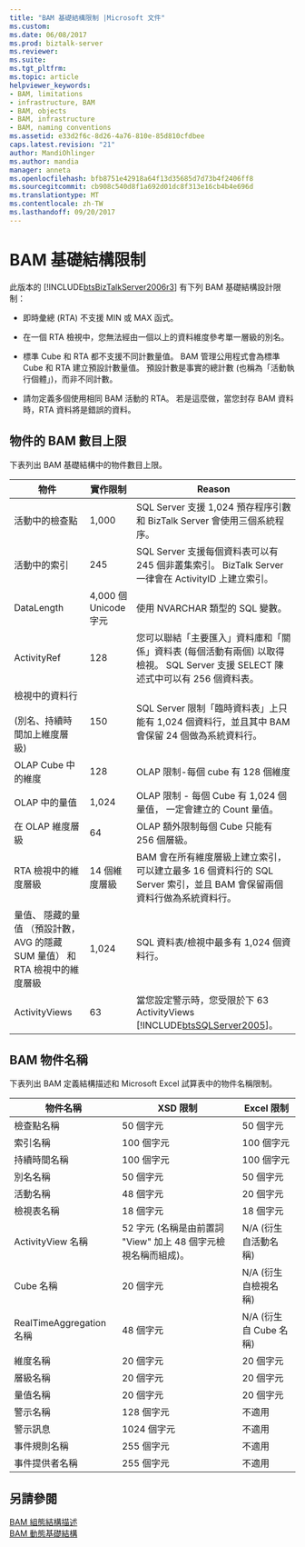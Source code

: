 ```yaml
---
title: "BAM 基礎結構限制 |Microsoft 文件"
ms.custom: 
ms.date: 06/08/2017
ms.prod: biztalk-server
ms.reviewer: 
ms.suite: 
ms.tgt_pltfrm: 
ms.topic: article
helpviewer_keywords:
- BAM, limitations
- infrastructure, BAM
- BAM, objects
- BAM, infrastructure
- BAM, naming conventions
ms.assetid: e33d2f6c-8d26-4a76-810e-85d810cfdbee
caps.latest.revision: "21"
author: MandiOhlinger
ms.author: mandia
manager: anneta
ms.openlocfilehash: bfb8751e42918a64f13d35685d7d73b4f2406ff8
ms.sourcegitcommit: cb908c540d8f1a692d01dc8f313e16cb4b4e696d
ms.translationtype: MT
ms.contentlocale: zh-TW
ms.lasthandoff: 09/20/2017
---
```

# <a name="bam-infrastructure-limitations"></a>BAM 基礎結構限制
此版本的 [!INCLUDE[btsBizTalkServer2006r3](../includes/btsbiztalkserver2006r3-md.md)] 有下列 BAM 基礎結構設計限制：  
  
-   即時彙總 (RTA) 不支援 MIN 或 MAX 函式。  
  
-   在一個 RTA 檢視中，您無法經由一個以上的資料維度參考單一層級的別名。  
  
-   標準 Cube 和 RTA 都不支援不同計數量值。 BAM 管理公用程式會為標準 Cube 和 RTA 建立預設計數量值。 預設計數是事實的總計數 (也稱為「活動執行個體」)，而非不同計數。  
  
-   請勿定義多個使用相同 BAM 活動的 RTA。 若是這麼做，當您封存 BAM 資料時，RTA 資料將是錯誤的資料。  
  
## <a name="bam-maximum-number-of-objects"></a>物件的 BAM 數目上限  
 下表列出 BAM 基礎結構中的物件數目上限。  
  
|物件|實作限制|Reason|  
|------------|--------------------------|------------|  
|活動中的檢查點|1,000|SQL Server 支援 1,024 預存程序引數和 BizTalk Server 會使用三個系統程序。|  
|活動中的索引|245|SQL Server 支援每個資料表可以有 245 個非叢集索引。 BizTalk Server 一律會在 ActivityID 上建立索引。|  
|DataLength|4,000 個 Unicode 字元|使用 NVARCHAR 類型的 SQL 變數。|  
|ActivityRef|128|您可以聯結「主要匯入」資料庫和「關係」資料表 (每個活動有兩個) 以取得檢視。 SQL Server 支援 SELECT 陳述式中可以有 256 個資料表。|  
|檢視中的資料行<br /><br /> (別名、持續時間加上維度層級)|150|SQL Server 限制「臨時資料表」上只能有 1,024 個資料行，並且其中 BAM 會保留 24 個做為系統資料行。|  
|OLAP Cube 中的維度|128|OLAP 限制-每個 cube 有 128 個維度|  
|OLAP 中的量值|1,024|OLAP 限制 - 每個 Cube 有 1,024 個量值， 一定會建立的 Count 量值。|  
|在 OLAP 維度層級|64|OLAP 額外限制每個 Cube 只能有 256 個層級。|  
|RTA 檢視中的維度層級|14 個維度層級|BAM 會在所有維度層級上建立索引，可以建立最多 16 個資料行的 SQL Server 索引，並且 BAM 會保留兩個資料行做為系統資料行。|  
|量值、 隱藏的量值 （預設計數，AVG 的隱藏 SUM 量值） 和 RTA 檢視中的維度層級|1,024|SQL 資料表/檢視中最多有 1,024 個資料行。|  
|ActivityViews|63|當您設定警示時，您受限於下 63 ActivityViews [!INCLUDE[btsSQLServer2005](../includes/btssqlserver2005-md.md)]。|  
  
## <a name="bam-object-names"></a>BAM 物件名稱  
 下表列出 BAM 定義結構描述和 Microsoft Excel 試算表中的物件名稱限制。  
  
|物件名稱|XSD 限制|Excel 限制|  
|------------------|--------------------|----------------------|  
|檢查點名稱|50 個字元|50 個字元|  
|索引名稱|100 個字元|100 個字元|  
|持續時間名稱|100 個字元|100 個字元|  
|別名名稱|50 個字元|50 個字元|  
|活動名稱|48 個字元|20 個字元|  
|檢視表名稱|18 個字元|18 個字元|  
|ActivityView 名稱|52 字元 (名稱是由前置詞 "View" 加上 48 個字元檢視名稱而組成)。|N/A (衍生自活動名稱)|  
|Cube 名稱|20 個字元|N/A (衍生自檢視名稱)|  
|RealTimeAggregation 名稱|48 個字元|N/A (衍生自 Cube 名稱)|  
|維度名稱|20 個字元|20 個字元|  
|層級名稱|20 個字元|20 個字元|  
|量值名稱|20 個字元|20 個字元|  
|警示名稱|128 個字元|不適用|  
|警示訊息|1024 個字元|不適用|  
|事件規則名稱|255 個字元|不適用|  
|事件提供者名稱|255 個字元|不適用|  
  
## <a name="see-also"></a>另請參閱  
 [BAM 組態結構描述](../core/bam-configuration-schema.md)   
 [BAM 動態基礎結構](../core/bam-dynamic-infrastructure.md)